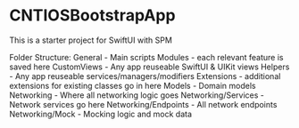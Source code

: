 # CNTIOSBootstrapApp
 
This is a starter project for SwiftUI with SPM

Folder Structure:
General - Main scripts
Modules - each relevant feature is saved here
CustomViews - Any app reuseable SwiftUI & UIKit views
Helpers - Any app reuseable services/managers/modifiers
Extensions - additional extensions for existing classes go in here
Models - Domain models
Networking - Where all networking logic goes
Networking/Services - Network services go here
Networking/Endpoints - All network endpoints
Networking/Mock - Mocking logic and mock data
